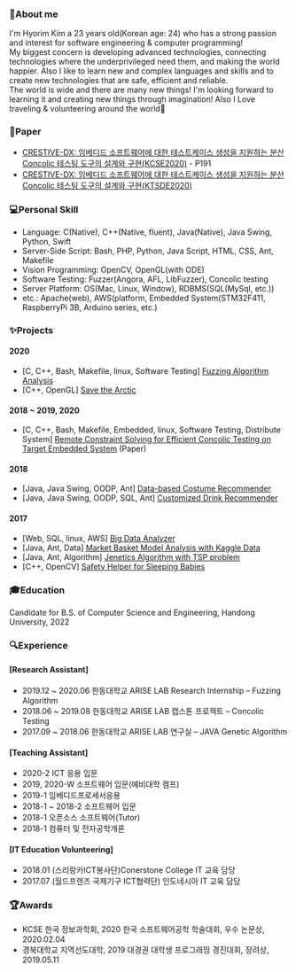 ### 👋About me 
I'm Hyorim Kim a 23 years old(Korean age: 24) who has a strong passion and interest for software engineering & computer programming!    
My biggest concern is developing advanced technologies, connecting technologies where the underprivileged need them, and making the world happier.
Also I like to learn new and complex languages and skills and to create new technologies that are safe, efficient and reliable.    
The world is wide and there are many new things!
I'm looking forward to learning it and creating new things through imagination!
Also I Love traveling & volunteering around the world:green_heart:

### :page_facing_up:Paper
- [CRESTIVE-DX: 임베디드 소프트웨어에 대한 테스트케이스 생성을 지원하는 분산 Concolic 테스팅 도구의 설계와 구현(KCSE2020)](http://sigsoft.or.kr/wp-content/plugins/uploadingdownloading-non-latin-filename/download.php?id=2506) - P191
- [CRESTIVE-DX: 임베디드 소프트웨어에 대한 테스트케이스 생성을 지원하는 분산 Concolic 테스팅 도구의 설계와 구현(KTSDE2020)](https://www.kci.go.kr/kciportal/ci/sereArticleSearch/ciSereArtiView.kci?sereArticleSearchBean.artiId=ART002615965)

### :computer:Personal Skill
- Language: C(Native), C++(Native, fluent), Java(Native), Java Swing, Python, Swift
- Server-Side Script: Bash, PHP, Python, Java Script, HTML, CSS, Ant, Makefile
- Vision Programming: OpenCV, OpenGL(with ODE)
- Software Testing: Fuzzer(Angora, AFL, LibFuzzer), Concolic testing
- Server Platform: OS(Mac, Linux, Window), RDBMS(SQL(MySql, etc.))
- etc.: Apache(web), AWS(platform, Embedded System(STM32F411, RaspberryPi 3B, Arduino series, etc.)

### :sparkles:Projects
#### 2020
- [C, C++, Bash, Makefile, linux, Software Testing] [Fuzzing Algorithm Analysis](https://github.com/Hyorm/RA_fuzzing)
- [C++, OpenGL] [Save the Arctic](https://github.com/Hyorm/Save_the_Arctic)
#### 2018 ~ 2019, 2020
- [C, C++, Bash, Makefile, Embedded, linux, Software Testing, Distribute System] [Remote Constraint Solving for Efficient Concolic Testing on Target Embedded System](https://github.com/ARISE-Handong/crestive/tree/dx) (Paper)
#### 2018
- [Java, Java Swing, OODP, Ant] [Data-based Costume Recommender](https://github.com/Hyorm/CLTRec_18)
- [Java, Java Swing, OODP, SQL, Ant] [Customized Drink Recommender](https://github.com/Hyorm/CDR)

#### 2017
- [Web, SQL, linux, AWS] [Big Data Analyzer](https://github.com/Hyorm/Web)
- [Java, Ant, Data] [Market Basket Model Analysis with Kaggle Data](https://github.com/Hyorm/MBMAKD)
- [Java, Ant, Algorithm] [Jenetics Algorithm with TSP problem](https://github.com/Hyorm/TSP_Genetics)
- [C++, OpenCV] [Safety Helper for Sleeping Babies](https://github.com/Hyorm/Safety_Helper_for_Sleeping_Babies)

### :mortar_board:Education
Candidate for B.S. of Computer Science and Engineering, Handong University, 2022

### :mag:Experience
#### [Research Assistant]
- 2019.12 ~ 2020.06 한동대학교 ARISE LAB Research Internship – Fuzzing Algorithm<br>
- 2018.06 ~ 2019.08 한동대학교 ARISE LAB 캡스톤 프로젝트 – Concolic Testing<br>
- 2017.09 ~ 2018.06 한동대학교 ARISE LAB 연구실 – JAVA Genetic Algorithm<br>

#### [Teaching Assistant]
- 2020-2 ICT 응용 입문<br>
- 2019, 2020-W 소프트웨어 입문(예비대학 캠프)
- 2019-1 임베디드프로세서응용<br>
- 2018-1 ~ 2018-2 소프트웨어 입문<br>
- 2018-1 오픈소스 소프트웨어(Tutor)<br>
- 2018-1 컴퓨터 및 전자공학개론<br>

#### [IT Education Volunteering]
- 2018.01 (스리랑카ICT봉사단)Conerstone College IT 교육 담당<br>
- 2017.07 (월드프렌즈 국제기구 ICT협력단) 인도네시아 IT 교육 담당<br>

### :trophy:Awards
- KCSE 한국 정보과학회, 2020 한국 소프트웨어공학 학술대회, 우수 논문상, 2020.02.04<br>
- 경북대학교 지역선도대학, 2019 대경권 대학생 프로그래밍 경진대회, 장려상, 2019.05.11<br>
